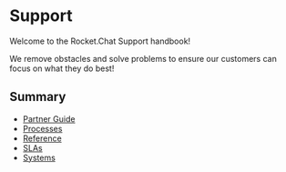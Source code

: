 # Support

Welcome to the Rocket.Chat Support handbook!

We remove obstacles and solve problems to ensure our customers can focus on what they do best!

## Summary

* [Partner Guide](broken-reference)
* [Processes](processes/)
* [Reference](broken-reference)
* [SLAs](processes/slas.md)
* [Systems](systems.md)
